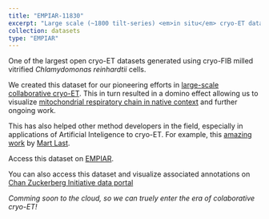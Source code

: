 ```yaml
---
title: "EMPIAR-11830"
excerpt: "Large scale (~1800 tilt-series) <em>in situ</em> cryo-ET dataset of <em>Chlamydomonas reinhardtii</em> prepared using cryo-plasmaFIB milling "
collection: datasets
type: "EMPIAR"
---
```


One of the largest open cryo-ET datasets generated using cryo-FIB milled vitrified <em>Chlamydomonas reinhardtii</em> cells.

We created this dataset for our pioneering efforts in [large-scale collaborative cryo-ET](/publication/2024-12-01-Towards-community-driven-visual-proteomics-with-large-scale-cryo-electron-tomography-of-Chlamydomonas-reinhardtii). This in turn resulted in a domino effect allowing us to visualize [mitochondrial respiratory chain in native context](/publication/2025-03-01-In-cell-architecture-of-the-mitochondrial-respiratory-chain) and further ongoing work. 

This has also helped other method developers in the field, especially in applications of Artificial Inteligence to cryo-ET. For example, this [amazing work](https://www.biorxiv.org/content/10.1101/2025.01.16.633326v1.abstract) by [Mart Last](https://scholar.google.com/citations?user=H18PWjYAAAAJ&hl=nl).

Access this dataset on [EMPIAR](https://www.ebi.ac.uk/empiar/EMPIAR-11830/).

You can also access this dataset and visualize associated annotations on [Chan Zuckerberg Initiative data portal](https://cryoetdataportal.czscience.com/datasets/10302?author=khavnekar)

_Comming soon to the cloud, so we can truely enter the era of colaborative cryo-ET!_
